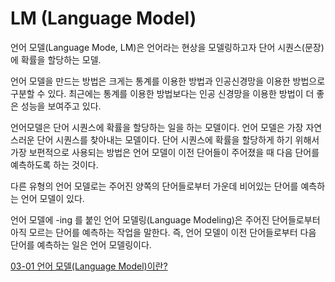 # LM (Language Model)

언어 모델(Language Mode, LM)은 언어라는 현상을 모델링하고자 단어 시퀀스(문장)에 확률을 할당하는 모델.

언어 모델을 만드는 방법은 크게는 통계를 이용한 방법과 인공신경망을 이용한 방법으로 구분할 수 있다. 최근에는 통계를 이용한 방법보다는 인공 신경망을 이용한 방법이 더 좋은 성능을 보여주고 있다.

언어모델은 단어 시퀀스에 확률을 할당하는 일을 하는 모델이다. 언어 모델은 가장 자연스러운 단어 시퀀스를 찾아내는 모델이다. 단어 시퀀스에 확률을 할당하게 하기 위해서 가장 보편적으로 사용되는 방법은 언어 모델이 이전 단어들이 주어졌을 때 다음 단어를 예측하도록 하는 것이다.

다른 유형의 언어 모델로는 주어진 양쪽의 단어들로부터 가운데 비어있는 단어를 예측하는 언어 모델이 있다.

언어 모델에 -ing 를 붙인 언어 모델링(Language Modeling)은 주어진 단어들로부터 아직 모르는 단어를 예측하는 작업을 말한다. 즉, 언어 모델이 이전 단어들로부터 다음 단어를 예측하는 일은 언어 모델링이다.


[03-01 언어 모델(Language Model)이란?](https://wikidocs.net/21668)
